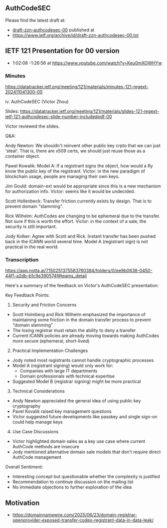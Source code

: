 ## AuthCodeSEC 

Please find the latest draft at:
- [draft-zzn-authcodesec-00](draft-zzn-authcodesec-00.txt) published at
- https://www.ietf.org/archive/id/draft-zzn-authcodesec-00.txt

## IETF 121 Presentation for 00 version

- 1:02:08 -1:26:56 at https://www.youtube.com/watch?v=Keu0mXOWHYw

### Minutes

https://datatracker.ietf.org/meeting/121/materials/minutes-121-regext-202411041300-00


iv. AuthCodeSEC (Victor Zhou)

Slides:
https://datatracker.ietf.org/meeting/121/materials/slides-121-regext-ietf-121-authcodesec-slide-number-includedpdf-00

Victor reviewed the slides.

Q&A:

Andy Newton: We shouldn't reinvent other public key crpto that we can
just 'steal'. That is, there are x509 certs, we should just reuse those
as a container object.

Pawel Kowalik: Model A: If a registrant signs the object, how would a Ry
know the public key of the registrant. Victor: in the new paradigm of
blockchain usage, people are managing their own keys.

Jim Gould: domain-ext would be appropriate since this is a new mechanism
for authorization info. Victor: seems like it would be undecided.

Scott Hollenbeck: Transfer friction currently exists by design. That is
to prevent domain "slamming".

Rick Wilhelm: AuthCodes are changing to be ephemeral due to the
transfer. Not sure if this is worth the effort. Victor: in the context
of a sale, the security is still important.

Jody Kolker: Agree with Scott and Rick. Instant transfer has been pushed
back in the ICANN world several time. Model A (registrant sign) is not
practical in the real world.

### Transcription

https://app.notta.ai/7150251375583760384/folders/0/ee9b0638-0450-44f1-a2db-b1c9e390574f#teams_detail

Here's a summary of the feedback on Victor's AuthCodeSEC presentation:

Key Feedback Points:
1. Security and Friction Concerns
- Scott Holmberg and Rick Wilhelm emphasized the importance of maintaining some friction in the domain transfer process to prevent "domain slamming"
- The losing registrar must retain the ability to deny a transfer
- Current ICANN policies are already moving towards making AuthCodes more secure (ephemeral, short-lived)

2. Practical Implementation Challenges
- Jody noted most registrants cannot handle cryptographic processes
- Model A (registrant signing) would only work for:
  - Companies with large IT departments
  - Domain professionals with technical expertise
- Suggested Model B (registrar signing) might be more practical

3. Technical Considerations
- Andy Newton appreciated the general idea of using public key cryptography
- Pavel Kovalik raised key management questions
- Victor suggested future developments like passkey and single sign-on could help manage keys

4. Use Case Discussions
- Victor highlighted domain sales as a key use case where current AuthCode methods are insecure
- Jody mentioned alternative domain sale models that don't require direct AuthCode management

Overall Sentiment:
- Interesting concept but questionable whether the complexity is justified
- Recommendation to continue discussion on the mailing list
- No immediate objections to further exploration of the idea

## Motivation

- https://domainnamewire.com/2025/06/23/domain-registrar-openprovider-exposed-transfer-codes-registrant-data-in-data-leak/
